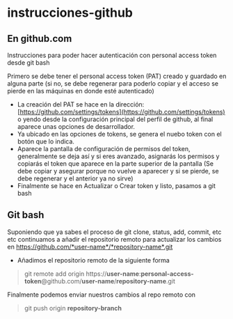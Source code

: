 # instrucciones-github
## En github.com 
Instrucciones para poder hacer autenticación con personal access token desde git bash 

Primero se debe tener el personal access token (PAT) creado y guardado en alguna parte (si no, se debe regenerar para poderlo copiar y el acceso se pierde en las máquinas en donde esté autenticado)

- La creación del PAT se hace en la dirección: [https://github.com/settings/tokens](https://github.com/settings/tokens) o yendo desde la configuración principal del perfil de github, al final aparece unas opciones de desarrollador.
- Ya ubicado en las opciones de tokens,  se genera el nuebo token con el botón que lo indica.
- Aparece la pantalla de configuración de permisos del token, generalmente se deja así y si eres avanzado, asignarás los permisos y copiarás el token que aparece en la parte superior de la pantalla (Se debe copiar y asegurar porque no vuelve a aparecer y si se pierde, se debe regenerar y el anterior ya no sirve)
- Finalmente se hace en Actualizar o Crear token y listo, pasamos a git bash

## Git bash
Suponiendo que ya sabes el proceso de git clone, status, add, commit, etc etc continuamos a añadir el repositorio remoto para actualizar los cambios en https://github.com/*user-name*/*repository-name*.git

- Añadimos el repositorio remoto de la siguiente forma 
>git remote add origin https://**user-name**:**personal-access-token**@github.com/**user-name**/**repository-name**.git

Finalmente podemos enviar nuestros cambios al repo remoto con 
>git push origin **repository-branch**
